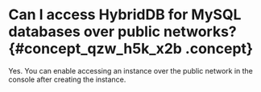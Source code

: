 # Can I access HybridDB for MySQL databases over public networks? {#concept_qzw_h5k_x2b .concept}

Yes. You can enable accessing an instance over the public network in the console after creating the instance.

